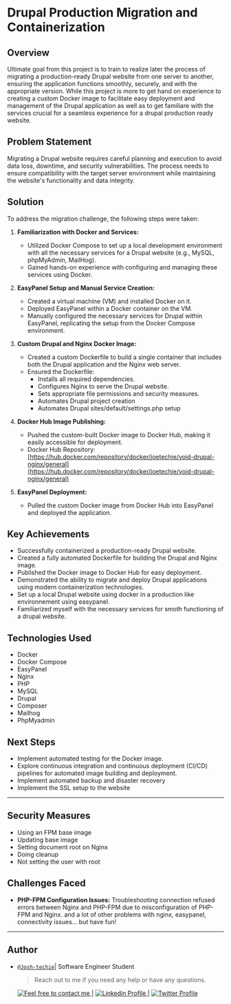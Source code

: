 # Drupal Production Migration and Containerization

## Overview

Ultimate goal from this project is to train to realize later the process of migrating a production-ready Drupal website from one server to another, ensuring the application functions smoothly, securely, and with the appropriate version. While this project is more to get hand on experience to creating a custom Docker image to facilitate easy deployment and management of the Drupal application as well as to get familiare with the services crucial for a seamless experience for a drupal production ready website.

## Problem Statement

Migrating a Drupal website requires careful planning and execution to avoid data loss, downtime, and security vulnerabilities. The process needs to ensure compatibility with the target server environment while maintaining the website's functionality and data integrity.

## Solution

To address the migration challenge, the following steps were taken:

1.  **Familiarization with Docker and Services:**

    - Utilized Docker Compose to set up a local development environment with all the necessary services for a Drupal website (e.g., MySQL, phpMyAdmin, MailHog).
    - Gained hands-on experience with configuring and managing these services using Docker.

2.  **EasyPanel Setup and Manual Service Creation:**

    - Created a virtual machine (VM) and installed Docker on it.
    - Deployed EasyPanel within a Docker container on the VM.
    - Manually configured the necessary services for Drupal within EasyPanel, replicating the setup from the Docker Compose environment.

3.  **Custom Drupal and Nginx Docker Image:**

    - Created a custom Dockerfile to build a single container that includes both the Drupal application and the Nginx web server.
    - Ensured the Dockerfile:
      - Installs all required dependencies.
      - Configures Nginx to serve the Drupal website.
      - Sets appropriate file permissions and security measures.
      - Automates Drupal project creation
      - Automates Drupal sites/default/settings.php setup

4.  **Docker Hub Image Publishing:**

    - Pushed the custom-built Docker image to Docker Hub, making it easily accessible for deployment.
    - Docker Hub Repository: [https://hub.docker.com/repository/docker/joetechie/void-drupal-nginx/general](https://hub.docker.com/repository/docker/joetechie/void-drupal-nginx/general)

5.  **EasyPanel Deployment:**
    - Pulled the custom Docker image from Docker Hub into EasyPanel and deployed the application.

## Key Achievements

- Successfully containerized a production-ready Drupal website.
- Created a fully automated Dockerfile for building the Drupal and Nginx image.
- Published the Docker image to Docker Hub for easy deployment.
- Demonstrated the ability to migrate and deploy Drupal applications using modern containerization technologies.
- Set up a local Drupal website using docker in a production like environnement using easypanel.
- Familiarized myself with the necessary services for smoth functioning of a drupal website.

## Technologies Used

- Docker
- Docker Compose
- EasyPanel
- Nginx
- PHP
- MySQL
- Drupal
- Composer
- Mailhog
- PhpMyadmin

## Next Steps

- Implement automated testing for the Docker image.
- Explore continuous integration and continuous deployment (CI/CD) pipelines for automated image building and deployment.
- Implement automated backup and disaster recovery
- Implement the SSL setup to the website

---

## Security Measures

- Using an FPM base image
- Updating base image
- Setting document root on Nginx
- Doing cleanup
- Not setting the user with root

## Challenges Faced

- **PHP-FPM Configuration Issues:** Troubleshooting connection refused errors between Nginx and PHP-FPM due to misconfiguration of PHP-FPM and Nginx.
  and a lot of other problems with nginx, easypanel, connectivity issues... but have fun!

---

## Author

- [`@Josh-techie`](https://github.com/Josh-techie)| Software Engineer Student

  > Reach out to me if you need any help or have any questions.

  <a href="mailto:youssef.abouyahia@e-polytechnique.ma">
  	<img alt="Feel free to contact me" src="https://img.shields.io/badge/-Ask_me_anything-blue?style=flat&logo=Gmail&logoColor=white&link=mailto:youssef.abouyahia@e-polytechnique.ma&color=3d85c6" />
  </a>
  <span> | </span>
    <a href="https://www.linkedin.com/in/youssef-abouyahia/">
        <img alt="Linkedin Profile" src="https://img.shields.io/badge/-Linkedin-0072b1?style=flat&logo=Linkedin&logoColor=white&link=https://www.linkedin.com/in/youssef-abouyahia/" />
    </a>
    <span> | </span>
    <a href="https://twitter.com/JoesephAb">
        <img alt="Twitter Profile" src="https://img.shields.io/badge/-Twitter-0072b1?style=flat&logo=Twitter&logoColor=white&link=https://twitter.com/JoesephAb&color=1DA1F2" />
    </a>
